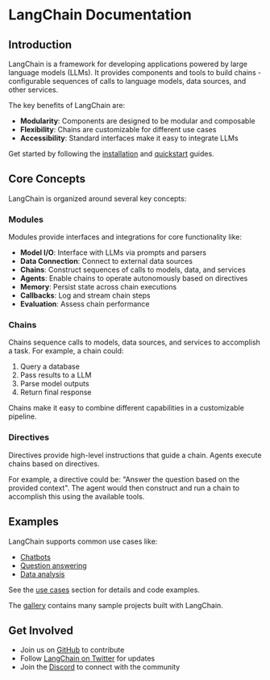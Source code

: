 

# LangChain Documentation 

## Introduction

LangChain is a framework for developing applications powered by large language models (LLMs). It provides components and tools to build chains - configurable sequences of calls to language models, data sources, and other services.

The key benefits of LangChain are:

- **Modularity**: Components are designed to be modular and composable
- **Flexibility**: Chains are customizable for different use cases
- **Accessibility**: Standard interfaces make it easy to integrate LLMs

Get started by following the [installation](/docs/get_started/installation.html) and [quickstart](/docs/get_started/quickstart.html) guides.

## Core Concepts

LangChain is organized around several key concepts:

### Modules

Modules provide interfaces and integrations for core functionality like:

- **Model I/O**: Interface with LLMs via prompts and parsers
- **Data Connection**: Connect to external data sources
- **Chains**: Construct sequences of calls to models, data, and services
- **Agents**: Enable chains to operate autonomously based on directives
- **Memory**: Persist state across chain executions
- **Callbacks**: Log and stream chain steps
- **Evaluation**: Assess chain performance

### Chains

Chains sequence calls to models, data sources, and services to accomplish a task. For example, a chain could:

1. Query a database
2. Pass results to a LLM
3. Parse model outputs
4. Return final response

Chains make it easy to combine different capabilities in a customizable pipeline.

### Directives

Directives provide high-level instructions that guide a chain. Agents execute chains based on directives.

For example, a directive could be: "Answer the question based on the provided context". The agent would then construct and run a chain to accomplish this using the available tools.

## Examples

LangChain supports common use cases like:

- [Chatbots](/docs/use_cases/chatbots/)
- [Question answering](/docs/use_cases/question_answering/)  
- [Data analysis](/docs/use_cases/tabular.html)

See the [use cases](/docs/use_cases/) section for details and code examples.

The [gallery](https://github.com/kyrolabs/awesome-langchain) contains many sample projects built with LangChain.

## Get Involved

- Join us on [GitHub](https://github.com/hwchase17/langchain) to contribute
- Follow [LangChain on Twitter](https://twitter.com/langchain) for updates
- Join the [Discord](https://discord.gg/6adMQxSpJS) to connect with the community

